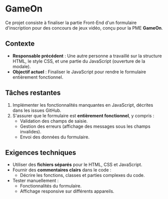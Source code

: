 # GameOn

Ce projet consiste à finaliser la partie Front-End d'un formulaire d'inscription pour des concours de jeux vidéo, conçu pour la PME **GameOn**.

## Contexte

- **Responsable précédent** : Une autre personne a travaillé sur la structure HTML, le style CSS, et une partie du JavaScript (ouverture de la modale).
- **Objectif actuel** : Finaliser le JavaScript pour rendre le formulaire entièrement fonctionnel.

## Tâches restantes

1. Implémenter les fonctionnalités manquantes en JavaScript, décrites dans les issues GitHub.
2. S'assurer que le formulaire est **entièrement fonctionnel**, y compris :
   - Validation des champs de saisie.
   - Gestion des erreurs (affichage des messages sous les champs invalides).
   - Envoi des données du formulaire.

## Exigences techniques

- Utiliser des **fichiers séparés** pour le HTML, CSS et JavaScript.
- Fournir des **commentaires clairs** dans le code :
  - Décrire les fonctions, classes et parties complexes du code.
- Tester manuellement :
  - Fonctionnalités du formulaire.
  - Affichage responsive sur différents appareils.